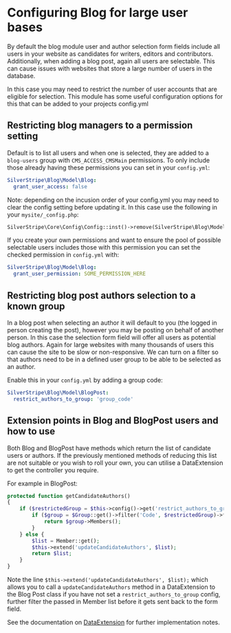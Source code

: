 # Configuring Blog for large user bases

By default the blog module user and author selection form fields include all users in your website as 
candidates for writers, editors and contributors. Additionally, when adding a blog post, again all users are selectable.
This can cause issues with websites that store a large number of users in the database.

In this case you may need to restrict the number of user accounts that are eligible for selection. 
This module has some useful configuration options for this that can be added to your projects config.yml

## Restricting blog managers to a permission setting
Default is to list all users and when one is selected, they are added to a `blog-users` group with `CMS_ACCESS_CMSMain` permissions.
To only include those already having these permissions you can set in your `config.yml`:

```yaml
SilverStripe\Blog\Model\Blog:
  grant_user_access: false
```

Note: depending on the incusion order of your config.yml you may need to clear the config setting 
before updating it. In this case use the following in your `mysite/_config.php`:

```php
SilverStripe\Core\Config\Config::inst()->remove(SilverStripe\Blog\Model\Blog::class, 'grant_user_access');
```

If you create your own permissions and want to ensure the pool of possible selectable users includes 
those with this permission you can set the checked permission in `config.yml` with:

```yaml
SilverStripe\Blog\Model\Blog:
  grant_user_permission: SOME_PERMISSION_HERE
```

## Restricting blog post authors selection to a known group
In a blog post when selecting an author it will default to you (the logged in person creating the post), 
however you may be posting on behalf of another person. In this case the selection form field will offer 
all users as potential blog authors. Again for large websites with many thousands of users this can cause 
the site to be slow or non-responsive. We can turn on a filter so that authors need to be in a defined 
user group to be able to be selected as an author.

Enable this in your `config.yml` by adding a group code:

```yaml
SilverStripe\Blog\Model\BlogPost:
  restrict_authors_to_group: 'group_code'
```

## Extension points in Blog and BlogPost users and how to use
Both Blog and BlogPost have methods which return the list of candidate users or authors. If the previously 
mentioned methods of reducing this list are not suitable or you wish to roll your own, you can utilise a 
DataExtension to get the controller you require.

For example in BlogPost:

```php
protected function getCandidateAuthors()
{
    if ($restrictedGroup = $this->config()->get('restrict_authors_to_group')) {
        if ($group = $Group::get()->filter('Code', $restrictedGroup)->first()) {
            return $group->Members();
        }
    } else {
        $list = Member::get();
        $this->extend('updateCandidateAuthors', $list);
        return $list;
    }
}
```

Note the line `$this->extend('updateCandidateAuthors', $list);` which allows you to call a 
`updateCandidateAuthors` method in a DataExtension to the Blog Post class if you have not set a 
`restrict_authors_to_group` config, further filter the passed 
in Member list before it gets sent back to the form field.

See the documentation on [DataExtension](https://docs.silverstripe.org/en/developer_guides/extending/extensions/) for further implementation notes.

